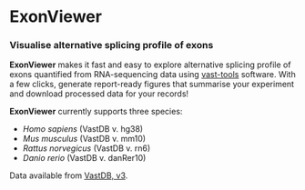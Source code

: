 # ExonViewer
### Visualise alternative splicing profile of exons

**ExonViewer** makes it fast and easy to explore alternative splicing profile of exons quantified from RNA-sequencing data using [vast-tools](https://github.com/vastgroup/vast-tools) software. With a few clicks, generate report-ready figures that summarise your experiment and download processed data for your records! 

**ExonViewer** currently supports three species:
* _Homo sapiens_ (VastDB v. hg38)
* _Mus musculus_ (VastDB v. mm10)
* _Rattus norvegicus_ (VastDB v. rn6)
* _Danio rerio_  (VastDB v. danRer10)

Data available from [VastDB, v3](https://vastdb.crg.eu/wiki/Downloads).
